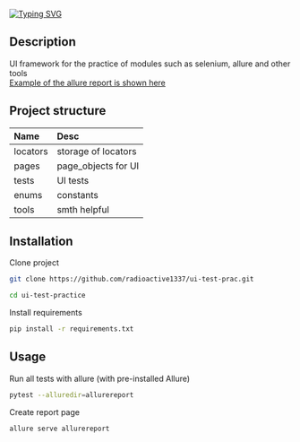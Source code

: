 [![Typing SVG](https://readme-typing-svg.demolab.com?font=Fira+Code&pause=1000&random=false&width=435&lines=ui-test-prac)](https://git.io/typing-svg)

## Description

UI framework for the practice of modules such as selenium, allure and other tools \
[Example of the allure report is shown here](https://radioactive1337.github.io/ui-test-prac/)

## Project structure

| Name     | Desc                |
|:---------|:--------------------|
| locators | storage of locators |
| pages    | page_objects for UI |
| tests    | UI tests            |
| enums    | constants           |
| tools    | smth helpful        |

## Installation

Clone project

~~~bash
git clone https://github.com/radioactive1337/ui-test-prac.git
~~~

~~~bash
cd ui-test-practice
~~~

Install requirements

~~~bash
pip install -r requirements.txt
~~~

## Usage

Run all tests with allure (with pre-installed Allure)

~~~bash
pytest --alluredir=allurereport
~~~

Create report page

~~~bash
allure serve allurereport
~~~

